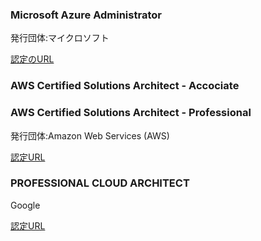 ### Microsoft Azure Administrator

発行団体:マイクロソフト

[認定のURL](https://www.credly.com/badges/f918e82d-8ef7-4523-97b0-b05d52b6e4a7/public_url)

### AWS  Certified Solutions Architect - Accociate

### AWS Certified Solutions Architect - Professional

発行団体:Amazon Web Services (AWS)

[認定URL](https://www.credly.com/badges/a88dcd71-fb3a-4b13-9f5c-27467ea7ca5e/public_url)

### PROFESSIONAL CLOUD ARCHITECT

Google

[認定URL](https://www.credential.net/8cde0424-754e-49e6-9697-f73430b43ced?key=c45ea5047c8ecb33b2609f3e365acbe99c2bcdd82bc7fa563f16a6ee6c3d6440)
